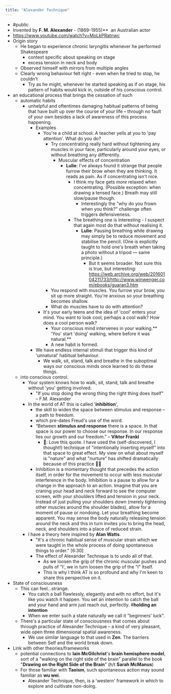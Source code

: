 ```yaml
---
title: "Alexander Technique"
---
```


- <a id='t_K-sN69d'/>#public
- <a id='nHZz_tTp-'/>Invented by **F. M. Alexander** - (1869-1955)**  an Australian actor
- <a id='0wY518JTh'/>https://www.youtube.com/watch?v=MoLkPRatnwc
- <a id='1qnHSDVfi'/>Origin story
    - <a id='FHNImqqvp'/>He began to experience chronic laryngitis whenever he performed Shakespeare
        - <a id='nGVQnlHz7'/>context specific about speaking on stage
        - <a id='9z01zfnZw'/>excess tension in neck and body
    - <a id='saq5tx1BF'/>Observed himself with mirrors from multiple angles
    - <a id='RHfxYNlH9'/>Clearly wrong behaviour felt right - even when he tried to stop, he couldn't
        - <a id='_12M_apPS'/>Try as he might, whenever he started speaking as if on stage, his pattern of habits would kick in, outside of his conscious control.
- <a id='Y3PaEj9Lb'/>an educational process that brings the cessation of such
    - <a id='VICwQEg54'/>automatic habits
        - <a id='zc9cJp6uD'/>unhelpful and oftentimes damaging habitual patterns of being that have built up over the course of your life – through no fault of your own besides a lack of awareness of this process happening.
            - <a id='xT_OCK1C5'/>Examples
                - <a id='NrSWqHiUW'/>You're a child at school. A teacher yells at you to 'pay attention'. What do you do?
                    - <a id='e9b8IbqVl'/>Try concentrating really hard without tightening any muscles in your face, particularly around your eyes, or without breathing any differently.
                        - <a id='lXUPgeZcN'/>Muscular effects of concentration
                            - <a id='uHM5Rp9ph'/>**Lulie**: I've always found it strange that people furrow their brow when they are thinking. It reads as pain. As if concentrating isn't nice.
                                - <a id='MTBXPAf84'/>I think my face gets *more* relaxed when concentrating. (Possible exception: when drawing a tensed face.) Breath may still slow/pause though.
                                    - <a id='knrgXjsYv'/>Interestingly the "why do you frown when you think?" challenge often triggers defensiveness.
                                - <a id='yD17SDVhp'/>The breathing one is interesting - I suspect that again most do that without realising it.
                                    - <a id='W_-ndKFRy'/>**Lulie**: Pausing breathing while drawing may simply be to reduce movement and stabilise the pencil. (One is explicitly taught to hold one's breath when taking a photo without a tripod — same principle.)
                                        - <a id='zUh-rZcY3'/>But it seems broader. Not sure this is true, but interesting: https://web.archive.org/web/20160104211733/http://www.winwenger.com/ebooks/guaran3.htm
                    - <a id='V5i4rKAo8'/>You respond with muscles. You furrow your brow, you sit up more straight. You're anxious so your breathing becomes shallow.
                    - <a id='F6lZo9Fvj'/>What do muscles have to do with attention?
                - <a id='_eUt1QSGn'/>It's your early teens and the idea of 'cool' enters your mind. You want to look cool, perhaps a cool walk? How does a cool person walk?
                    - <a id='ZxwdVOX76'/>Your conscious mind intervenes in your walking.** 'You' start 'doing' walking, where before it was natural.**
                    - <a id='4QpHVxzUV'/>A new habit is formed.
            - <a id='8waGWSBOV'/>We have endless internal stimuli that trigger this kind of 'unnatural' habitual behaviour.
                - <a id='FR853rIWc'/>We walk, sit, stand, talk and breathe in the suboptimal ways our conscious minds once learned to do these things.
    - <a id='2GBMscWy8'/>into conscious control.
        - <a id='i2brSgzsU'/>Your system knows how to walk, sit, stand, talk and breathe without 'you' getting involved.
            - <a id='O0V-TnRjN'/>"If you stop doing the wrong thing the right thing does itself" – F.M. Alexander
        - <a id='6apa-xkzk'/>In the world of AT this is called '**inhibition**',
            - <a id='J-Z2RnGtU'/>the skill to widen the space between stimulus and response – a path to freedom.
            - <a id='AOFuP1-Ox'/>which pre-dates Freud's use of the word.
            - <a id='z9m8wtsf4'/>“Between **stimulus and response** there is a space. In that space is our power to choose our response. In our response lies our growth and our freedom.” – **Viktor Frankl**
                - <a id='ItfElS5qQ'/>**🍕**: Love this quote. I have used the (self-discovered, I thought!) technique of "intentionally inserting myself" into that space to great effect. My view on what about myself is "nature" and what "nurture" has shifted dramatically because of this practice 👍🏻
            - <a id='GXhFdei40'/>Inhibition is a momentary thought that precedes the action itself, in order for the movement to occur with less muscular interference in the body. Inhibition is a pause to allow for a change in the approach to an action. Imagine that you are craning your head and neck forward to see the computer screen, with your shoulders lifted and tension in your neck. Instead of just pulling your shoulders down (merely tightening other muscles around the shoulder blades), allow for a moment of pause or nondoing. Let your breathing become apparent. You may sense the body naturally releasing tension around the neck and this in turn invites you to bring the head, neck, and shoulders into a place of reduced strain.
        - <a id='CTyACuPp6'/>I have a theory here inspired by **Alan Watts**.
            - <a id='CRuHDVLaW'/>"It's a chronic habitual sense of muscular strain which we were taught in the whole process of doing spontaneous things to order." [6:30]
            - <a id='UF65CFo_H'/>The effect of Alexander Technique is to undo all of that.
                - <a id='6Q_JtP-0R'/>As we loosen the grip of the chronic muscular pushes and pulls of "I', we in turn loosen the grip of the "I" itself.
                - <a id='Yva40-xec'/>This is why I think AT is so profound and why I'm keen to share this perspective on it.
- <a id='X7HBnxUTj'/>State of consciousness
    - <a id='p3iqtO0XZ'/>This can feel...strange.
        - <a id='G2f8xdWKh'/>You catch a ball flawlessly, elegantly and with no effort, but it's like you watch it happen. You set an intention to catch the ball and your hand and arm just reach out, perfectly. #**holding an intention**
        - <a id='lS246OVA-'/>When we enter such a state naturally we call it "beginners' luck".
    - <a id='LeAx6uZG1'/>There's a particular state of consciousness that comes about through practice of Alexander Technique – a kind of very pleasant, wide open three dimensional spatial awareness.
        - <a id='oPNT1Yc8c'/>We use similar language to that used in **Zen**. The barriers between Self and the world break down.
- <a id='j6SGaa--Z'/>Link with other theories/frameworks
    - <a id='3OXY-VbPn'/>potential connections to **Iain McGilchrist**'s **brain hemisphere model**, sort of a "walking on the right side of the brain" parallel to the book "**Drawing on the Right Side of the Brain**" (h/t **Sarah McManus**)
    - <a id='lWGwDcQM3'/>For those familiar with **Taoism**, such spontaneous action may sound familiar as **wu wei**.
        - <a id='pl4bovNT6'/>Alexander Technique, then, is a 'western' framework in which to explore and cultivate non-doing.
